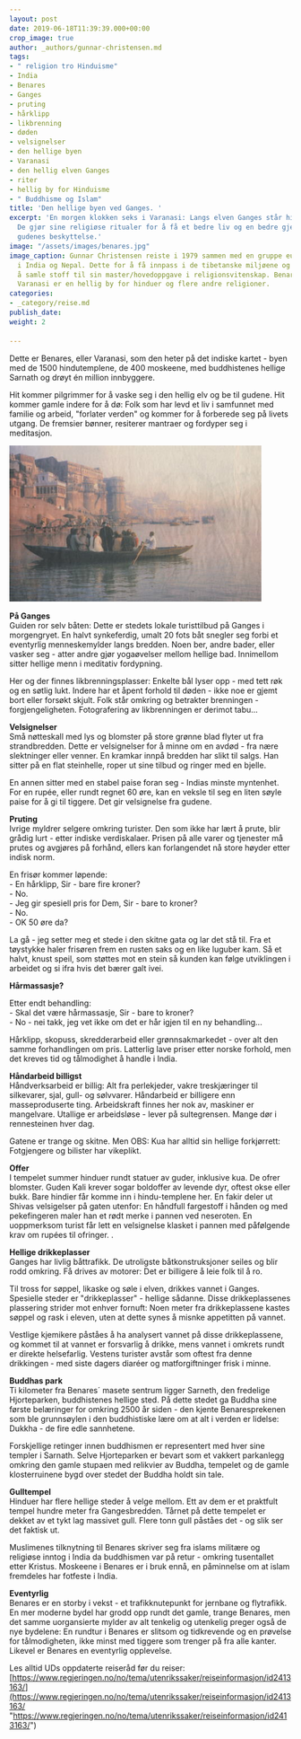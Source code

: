 ```yaml
---
layout: post
date: 2019-06-18T11:39:39.000+00:00
crop_image: true
author: _authors/gunnar-christensen.md
tags:
- " religion tro Hinduisme"
- India
- Benares
- Ganges
- pruting
- hårklipp
- likbrenning
- døden
- velsignelser
- den hellige byen
- Varanasi
- den hellig elven Ganges
- riter
- hellig by for Hinduisme
- " Buddhisme og Islam"
title: 'Den hellige byen ved Ganges. '
excerpt: 'En morgen klokken seks i Varanasi: Langs elven Ganges står hinduer i tusentall.
  De gjør sine religiøse ritualer for å få et bedre liv og en bedre gjenfødelse med
  gudenes beskyttelse.'
image: "/assets/images/benares.jpg"
image_caption: Gunnar Christensen reiste i 1979 sammen med en gruppe europeiske buddhist-pilgrimmer
  i India og Nepal. Dette for å få innpass i de tibetanske miljøene og klosterne for
  å samle stoff til sin master/hovedoppgave i religionsvitenskap. Benares også kaldt
  Varanasi er en hellig by for hinduer og flere andre religioner.
categories:
- _category/reise.md
publish_date: 
weight: 2

---
```

Dette er Benares, eller Varanasi, som den heter på det indiske kartet - byen med de 1500 hindutemplene, de 400 moskeene, med buddhistenes hellige Sarnath og drøyt én million innbyggere.

Hit kommer pilgrimmer for å vaske seg i den hellig elv og be til gudene. Hit kommer gamle indere for å dø: Folk som har levd et liv i samfunnet med familie og arbeid, "forlater verden" og kommer for å forberede seg på livets utgang. De fremsier bønner, resiterer mantraer og fordyper seg i meditasjon.

![](/assets/images/ganges2.jpg)

**På Ganges**  
Guiden ror selv båten: Dette er stedets lokale turisttilbud på Ganges i morgengryet. En halvt synkeferdig, umalt 20 fots båt snegler seg forbi et eventyrlig menneskemylder langs bredden. Noen ber, andre bader, eller vasker seg - atter andre gjør yogaøvelser mellom hellige bad. Innimellom sitter hellige menn i meditativ fordypning.

Her og der finnes likbrenningsplasser: Enkelte bål lyser opp - med tett røk og en søtlig lukt. Indere har et åpent forhold til døden - ikke noe er gjemt bort eller forsøkt skjult. Folk står omkring og betrakter brenningen - forgjengeligheten. Fotografering av likbrenningen er derimot tabu...

**Velsignelser**  
Små nøtteskall med lys og blomster på store grønne blad flyter ut fra strandbredden. Dette er velsignelser for å minne om en avdød - fra nære slektninger eller venner. En kramkar innpå bredden har slikt til salgs. Han sitter på en flat steinhelle, roper ut sine tilbud og ringer med en bjelle.

En annen sitter med en stabel paise foran seg - Indias minste myntenhet. For en rupée, eller rundt regnet 60 øre, kan en veksle til seg en liten søyle paise for å gi til tiggere. Det gir velsignelse fra gudene.

**Pruting**  
Ivrige myldrer selgere omkring turister. Den som ikke har lært å prute, blir grådig lurt - etter indiske verdiskalaer. Prisen på alle varer og tjenester må prutes og avgjøres på forhånd, ellers kan forlangendet nå store høyder etter indisk norm.

En frisør kommer løpende:  
\- En hårklipp, Sir - bare fire kroner?  
\- No.  
\- Jeg gir spesiell pris for Dem, Sir - bare to kroner?  
\- No.  
\- OK 50 øre da?

La gå - jeg setter meg et stede i den skitne gata og lar det stå til. Fra et tøystykke haler frisøren frem en rusten saks og en like luguber kam. Så et halvt, knust speil, som støttes mot en stein så kunden kan følge utviklingen i arbeidet og si ifra hvis det bærer galt ivei.

**Hårmassasje?**

Etter endt behandling:  
\- Skal det være hårmassasje, Sir - bare to kroner?  
\- No - nei takk, jeg vet ikke om det er hår igjen til en ny behandling...

Hårklipp, skopuss, skredderarbeid eller grønnsakmarkedet - over alt den samme forhandlingen om pris. Latterlig lave priser etter norske forhold, men det kreves tid og tålmodighet å handle i India.

**Håndarbeid billigst**  
Håndverksarbeid er billig: Alt fra perlekjeder, vakre treskjæringer til silkevarer, sjal, gull- og sølvvarer. Håndarbeid er billigere enn masseproduserte ting. Arbeidskraft finnes her nok av, maskiner er mangelvare. Utallige er arbeidsløse - lever på sultegrensen. Mange dør i rennesteinen hver dag.

Gatene er trange og skitne. Men OBS: Kua har alltid sin hellige forkjørrett: Fotgjengere og bilister har vikeplikt.

**Offer**  
I tempelet summer hinduer rundt statuer av guder, inklusive kua. De ofrer blomster. Guden Kali krever sogar boldoffer av levende dyr, oftest okse eller bukk. Bare hindier får komme inn i hindu-templene her. En fakir deler ut Shivas velsigelser på gaten utenfor: En håndfull fargestoff i hånden og med pekefingeren maler han et rødt merke i pannen ved neseroten. En uoppmerksom turist får lett en velsignelse klasket i pannen med påfølgende krav om rupées til ofringer. .

**Hellige drikkeplasser**  
Ganges har livlig båttrafikk. De utroligste båtkonstruksjoner seiles og blir rodd omkring. Få drives av motorer: Det er billigere å leie folk til å ro.

Til tross for søppel, likaske og søle i elven, drikkes vannet i Ganges. Spesielle steder er "drikkeplasser" - hellige sådanne. Disse drikkeplassenes plassering strider mot enhver fornuft: Noen meter fra drikkeplassene kastes søppel og rask i eleven, uten at dette synes å misnke appetitten på vannet.

Vestlige kjemikere påståes å ha analysert vannet på disse drikkeplassene, og kommet til at vannet er forsvarlig å drikke, mens vannet i omkrets rundt er direkte helsefarlig. Vestens turister avstår som oftest fra denne drikkingen - med siste dagers diaréer og matforgiftninger frisk i minne.

**Buddhas park**  
Ti kilometer fra Benares´ masete sentrum ligger Sarneth, den fredelige Hjorteparken, buddhistenes hellige sted. På dette stedet ga Buddha sine første belæringer for omkring 2500 år siden - den kjente Benaresprekenen som ble grunnsøylen i den buddhistiske lære om at alt i verden er lidelse: Dukkha - de fire edle sannhetene.

Forskjellige retinger innen buddhismen er representert med hver sine templer i Sarnath. Selve Hjorteparken er bevart som et vakkert parkanlegg omkring den gamle stupaen med relikvier av Buddha, tempelet og de gamle klosterruinene bygd over stedet der Buddha holdt sin tale.

**Gulltempel**  
Hinduer har flere hellige steder å velge mellom. Ett av dem er et praktfult tempel hundre meter fra Gangesbredden. Tårnet på dette tempelet er dekket av et tykt lag massivet gull. Flere tonn gull påståes det - og slik ser det faktisk ut.

Muslimenes tilknytning til Benares skriver seg fra islams militære og religiøse inntog i India da buddhismen var på retur - omkring tusentallet etter Kristus. Moskeene i Benares er i bruk ennå, en påminnelse om at islam fremdeles har fotfeste i India.

**Eventyrlig**  
Benares er en storby i vekst - et trafikknutepunkt for jernbane og flytrafikk. En mer moderne bydel har grodd opp rundt det gamle, trange Benares, men det samme uorgansierte mylder av alt tenkelig og utenkelig preger også de nye bydelene: En rundtur i Benares er slitsom og tidkrevende og en prøvelse for tålmodigheten, ikke minst med tiggere som trenger på fra alle kanter. Likevel er Benares en eventyrlig opplevelse.

Les alltid UDs oppdaterte reiseråd før du reiser:  
[https://www.regjeringen.no/no/tema/utenrikssaker/reiseinformasjon/id2413163/](https://www.regjeringen.no/no/tema/utenrikssaker/reiseinformasjon/id2413163/ "https://www.regjeringen.no/no/tema/utenrikssaker/reiseinformasjon/id2413163/")